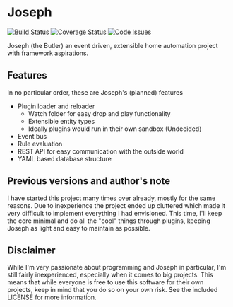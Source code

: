 # Joseph
[![Build Status](https://travis-ci.org/NiekKeijzer/Joseph.svg?branch=master)](https://travis-ci.org/NiekKeijzer/Joseph)
[![Coverage Status](https://coveralls.io/repos/github/NiekKeijzer/Joseph/badge.svg?branch=master)](https://coveralls.io/github/NiekKeijzer/Joseph?branch=master)
[![Code Issues](https://www.quantifiedcode.com/api/v1/project/4e82befa088447b6859d9b4771bc6f24/badge.svg)](https://www.quantifiedcode.com/app/project/4e82befa088447b6859d9b4771bc6f24)

Joseph (the Butler) an event driven, extensible home automation project with framework aspirations. 

## Features

In no particular order, these are Joseph's (planned) features

- Plugin loader and reloader
    - Watch folder for easy drop and play functionality
    - Extensible entity types
    - Ideally plugins would run in their own sandbox (Undecided)
- Event bus
- Rule evaluation
- REST API for easy communication with the outside world
- YAML based database structure

## Previous versions and author's note

I have started this project many times over already, mostly for the same reasons. Due to inexperience the project ended up cluttered which made it very difficult to implement everything I had envisioned. This time, I'll keep the core minimal and do all the "cool" things through plugins, keeping Joseph as light and easy to maintain as possible. 

## Disclaimer

While I'm very passionate about programming and Joseph in particular, I'm still fairly inexperienced, especially when it comes to big projects. This means that while everyone is free to use this software for their own projects, keep in mind that you do so on your own risk. See the included LICENSE for more information.
